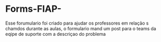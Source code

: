 # Forms-FIAP-

Esse forumulario foi criado para ajudar os professores em relação s chamdos durante as aulas, o formulario mand um post para o teams da eqipe de suporte com a descriçao do problema 
